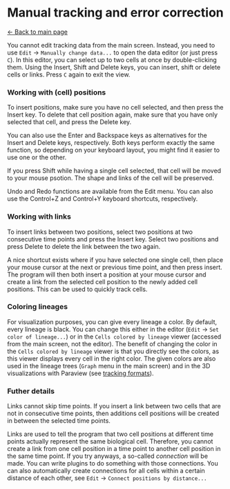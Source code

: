# Manual tracking and error correction
[← Back to main page](INDEX.md)

You cannot edit tracking data from the main screen. Instead, you need to use `Edit` -> `Manually change data...` to open the data editor (or just press `C`). In this editor, you can select up to two cells at once by double-clicking them. Using the Insert, Shift and Delete keys, you can insert, shift or delete cells or links. Press `C` again to exit the view.

### Working with (cell) positions
To insert positions, make sure you have no cell selected, and then press the Insert key. To delete that cell position again, make sure that you have only selected that cell, and press the Delete key.

You can also use the Enter and Backspace keys as alternatives for the Insert and Delete keys, respectively. Both keys perform exactly the same function, so depending on your keyboard layout, you might find it easier to use one or the other.

If you press Shift while having a single cell selected, that cell will be moved to your mouse psotion. The shape and links of the cell will be preserved.

Undo and Redo functions are available from the Edit menu. You can also use the Control+Z and Control+Y keyboard shortcuts, respectively.

### Working with links
To insert links between two positions, select two positions at two consecutive time points and press the Insert key. Select two positions and press Delete to delete the link between the two again.

A nice shortcut exists where if you have selected one single cell, then place your mouse cursor at the next or previous time point, and then press insert. The program will then both insert a position at your mouse cursor and create a link from the selected cell position to the newly added cell positions. This can be used to quickly track cells.

### Coloring lineages
For visualization purposes, you can give every lineage a color. By default, every lineage is black. You can change this either in the editor (`Edit` -> `Set color of lineage...`) or in the `Cells colored by lineage` viewer (accessed from the main screen, not the editor). The benefit of changing the color in the `Cells colored by lineage` viewer is that you directly see the colors, as this viewer displays every cell in the right color. The given colors are also used in the lineage trees (`Graph` menu in the main screen) and in the 3D visualizations with Paraview (see [tracking formats](./TRACKING_FORMATS.md)).

### Futher details
Links cannot skip time points. If you insert a link between two cells that are not in consecutive time points, then additions cell positions will be created in between the selected time points.

Links are used to tell the program that two cell positions at different time points actually represent the same biological cell. Therefore, you cannot create a link from one cell position in a time point to another cell position in the same time point. If you try anyways, a so-called *connection* will be made. You can write plugins to do something with those connections. You can also automatically create connections for all cells within a certain distance of each other, see `Edit` -> `Connect positions by distance...`
